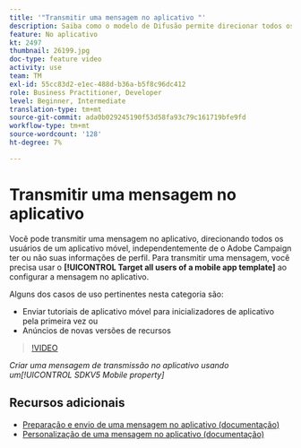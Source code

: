```yaml
---
title: '"Transmitir uma mensagem no aplicativo "'
description: Saiba como o modelo de Difusão permite direcionar todos os usuários do seu aplicativo móvel.
feature: No aplicativo
kt: 2497
thumbnail: 26199.jpg
doc-type: feature video
activity: use
team: TM
exl-id: 55cc83d2-e1ec-488d-b36a-b5f8c96dc412
role: Business Practitioner, Developer
level: Beginner, Intermediate
translation-type: tm+mt
source-git-commit: ada0b029245190f53d58fa93c79c161719bfe9fd
workflow-type: tm+mt
source-wordcount: '128'
ht-degree: 7%

---
```


# Transmitir uma mensagem no aplicativo

Você pode transmitir uma mensagem no aplicativo, direcionando todos os usuários de um aplicativo móvel, independentemente de o Adobe Campaign ter ou não suas informações de perfil. Para transmitir uma mensagem, você precisa usar o **[!UICONTROL Target all users of a mobile app template]** ao configurar a mensagem no aplicativo.

Alguns dos casos de uso pertinentes nesta categoria são:

* Enviar tutoriais de aplicativo móvel para inicializadores de aplicativo pela primeira vez ou
* Anúncios de novas versões de recursos

>[!VIDEO](https://video.tv.adobe.com/v/26199?quality=12)

*Criar uma mensagem de transmissão no aplicativo usando um[!UICONTROL SDKV5 Mobile property]*

## Recursos adicionais

* [Preparação e envio de uma mensagem no aplicativo (documentação)](https://docs.adobe.com/content/help/en/campaign-standard/using/communication-channels/in-app-messaging/preparing-and-sending-an-in-app-message.html)
* [Personalização de uma mensagem no aplicativo (documentação)](https://docs.adobe.com/content/help/en/campaign-standard/using/communication-channels/in-app-messaging/customizing-an-in-app-message.html)
